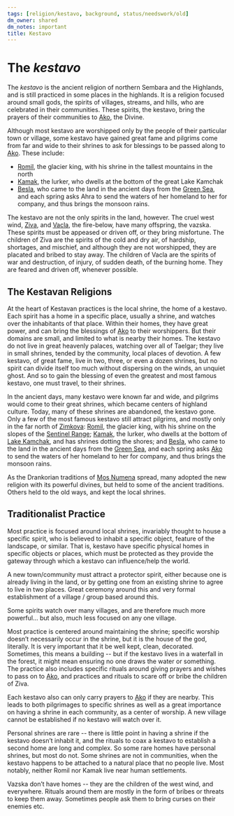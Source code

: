 ```yaml
---
tags: [religion/kestavo, background, status/needswork/old]
dm_owner: shared
dm_notes: important
title: Kestavo
---
```


# The *kestavo*



The *kestavo* is the ancient religion of northern Sembara and the Highlands, and is still practiced in some places in the highlands. It is a religion focused around small gods, the spirits of villages, streams, and hills, who are celebrated in their communities. These spirits, the kestavo, bring the prayers of their communities to [Ako](<../../gods/high-gods/divine-presence.md>), the Divine. 

Although most kestavo are worshipped only by the people of their particular town or village, some kestavo have gained great fame and pilgrims come from far and wide to their shrines to ask for blessings to be passed along to [Ako](<../../gods/high-gods/divine-presence.md>). These include:

* [Romil](<../../gods/kestavo/romil.md>), the glacier king, with his shrine in the tallest mountains in the north
* [Kamak](<../../gods/kestavo/kamak.md>), the lurker, who dwells at the bottom of the great Lake Kamchak
* [Besla](<../../gods/kestavo/besla.md>), who came to the land in the ancient days from the [Green Sea](<../../../gazetteer/green-sea.md>), and each spring asks Ahra to send the waters of her homeland to her for company, and thus brings the monsoon rains.

The kestavo are not the only spirits in the land, however. The cruel west wind, [Ziva](<../../gods/kestavo/ziva.md>), and [Vacla](<../../gods/kestavo/vacla.md>), the fire-below, have many offspring, the vazska. These spirits must be appeased or driven off, or they bring misfortune. The children of Ziva are the spirits of the cold and dry air, of hardship, shortages, and mischief, and although they are not worshipped, they are placated and bribed to stay away. The children of Vacla are the spirits of war and destruction, of injury, of sudden death, of the burning home. They are feared and driven off, whenever possible.  

## The Kestavan Religions

At the heart of Kestavan practices is the local shrine, the home of a kestavo. Each spirit has a home in a specific place, usually a shrine, and watches over the inhabitants of that place. Within their homes, they have great power, and can bring the blessings of [Ako](<../../gods/high-gods/divine-presence.md>) to their worshippers. But their domains are small, and limited to what is nearby their homes. The kestavo do not live in great heavenly palaces, watching over all of Taelgar; they live in small shrines, tended by the community, local places of devotion. A few kestavo, of great fame, live in two, three, or even a dozen shrines, but no spirit can divide itself too much without dispersing on the winds, an unquiet ghost. And so to gain the blessing of even the greatest and most famous kestavo, one must travel, to their shrines. 

In the ancient days, many kestavo were known far and wide, and pilgrims would come to their great shrines, which became centers of highland culture. Today, many of these shrines are abandoned, the kestavo gone. Only a few of the most famous kestavo still attract pilgrims, and mostly only in the far north of [Zimkova](<../../../gazetteer/greater-sembara/zimkova/zimkova.md>): [Romil](<../../gods/kestavo/romil.md>), the glacier king, with his shrine on the slopes of the [Sentinel Range](<../../../gazetteer/sentinel-range.md>); [Kamak](<../../gods/kestavo/kamak.md>), the lurker, who dwells at the bottom of [Lake Kamchak](<../../../gazetteer/greater-sembara/rivers/volta-watershed/lake-kamchak.md>), and has shrines dotting the shores; and [Besla](<../../gods/kestavo/besla.md>), who came to the land in the ancient days from the [Green Sea](<../../../gazetteer/green-sea.md>), and each spring asks [Ako](<../../gods/high-gods/divine-presence.md>) to send the waters of her homeland to her for company, and thus brings the monsoon rains.  

As the Drankorian traditions of [Mos Numena](<../mos-numena/mos-numena.md>) spread, many adopted the new religion with its powerful divines, but held to some of the ancient traditions. Others held to the old ways, and kept the local shrines.

## Traditionalist Practice  

Most practice is focused around local shrines, invariably thought to house a specific spirit, who is believed to inhabit a specific object, feature of the landscape, or similar. That is, kestavo have specific physical homes in specific objects or places, which must be protected as they provide the gateway through which a kestavo can influence/help the world.  

A new town/community must attract a protector spirit, either because one is already living in the land, or by getting one from an existing shrine to agree to live in two places. Great ceremony around this and very formal establishment of a village / group based around this.  

Some spirits watch over many villages, and are therefore much more powerful… but also, much less focused on any one village.  

Most practice is centered around maintaining the shrine; specific worship doesn’t necessarily occur in the shrine, but it is the house of the god, literally. It is very important that it be well kept, clean, decorated. Sometimes, this means a building -- but if the kestavo lives in a waterfall in the forest, it might mean ensuring no one draws the water or something. The practice also includes specific rituals around giving prayers and wishes to pass on to [Ako](<../../gods/high-gods/divine-presence.md>), and practices and rituals to scare off or bribe the children of Ziva.   



Each kestavo also can only carry prayers to [Ako](<../../gods/high-gods/divine-presence.md>) if they are nearby. This leads to both pilgrimages to specific shrines as well as a great importance on having a shrine in each community, as a center of worship. A new village cannot be established if no kestavo will watch over it.



Personal shrines are rare -- there is little point in having a shrine if the kestavo doesn’t inhabit it, and the rituals to coax a kestavo to establish a second home are long and complex. So some rare homes have personal shrines, but most do not. Some shrines are not in communities, when the kestavo happens to be attached to a natural place that no people live. Most notably, neither Romil nor Kamak live near human settlements.

Vazska don’t have homes -- they are the children of the west wind, and everywhere. Rituals around them are mostly in the form of bribes or threats to keep them away. Sometimes people ask them to bring curses on their enemies etc. 






